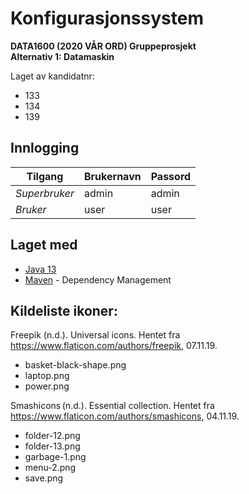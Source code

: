 # Konfigurasjonssystem
**DATA1600 (2020 VÅR ORD) Gruppeprosjekt**\
**Alternativ 1: Datamaskin**

Laget av kandidatnr:
* 133
* 134
* 139

## Innlogging

|   Tilgang     | Brukernavn | Passord |
|---------------|------------|---------|
| *Superbruker* | admin      | admin   |
| *Bruker*      | user       | user    |

## Laget med
* [Java 13](https://www.oracle.com/java/technologies/javase-jdk13-downloads.html) 
* [Maven](https://maven.apache.org/) - Dependency Management

## Kildeliste ikoner:

Freepik (n.d.). Universal icons. Hentet fra https://www.flaticon.com/authors/freepik, 07.11.19.  
* basket-black-shape.png
* laptop.png
* power.png
 
Smashicons (n.d.). Essential collection. Hentet fra https://www.flaticon.com/authors/smashicons, 04.11.19.
* folder-12.png
* folder-13.png
* garbage-1.png
* menu-2.png
* save.png      
